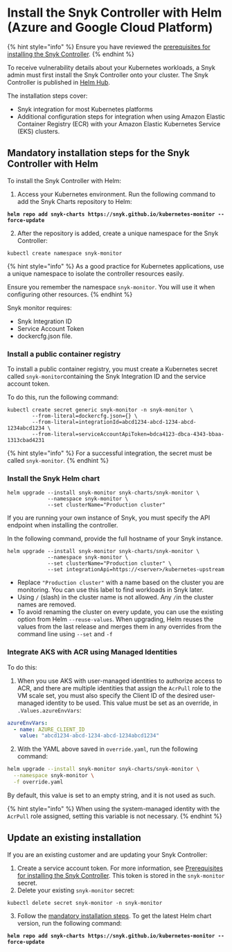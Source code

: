 # Install the Snyk Controller with Helm (Azure and Google Cloud Platform)

{% hint style="info" %}
Ensure you have reviewed the [prerequisites for installing the Snyk Controller](./#prerequisites-for-installing-the-snyk-controller).
{% endhint %}

To receive vulnerability details about your Kubernetes workloads, a Snyk admin must first install the Snyk Controller onto your cluster. The Snyk Controller is published in [Helm Hub](https://hub.helm.sh/charts/snyk/snyk-monitor).

The installation steps cover:

* Snyk integration for most Kubernetes platforms
* Additional configuration steps for integration when using Amazon Elastic Container Registry (ECR) with your Amazon Elastic Kubernetes Service (EKS) clusters.

## Mandatory installation steps for the Snyk Controller with Helm

To install the Snyk Controller with Helm:

1. Access your Kubernetes environment. Run the following command to add the Snyk Charts repository to Helm:

<pre><code><strong>helm repo add snyk-charts https://snyk.github.io/kubernetes-monitor --force-update
</strong></code></pre>

2. After the repository is added, create a unique namespace for the Snyk Controller:

```
kubectl create namespace snyk-monitor
```

{% hint style="info" %}
As a good practice for Kubernetes applications, use a unique namespace to isolate the controller resources easily.&#x20;

Ensure you remember the namespace `snyk-monitor`. You will use it when configuring other resources.
{% endhint %}

Snyk monitor requires:

* Snyk Integration ID
* Service Account Token
* dockercfg.json file.

### Install a public container registry

To install a public container registry, you must create a Kubernetes secret called `snyk-monitor`containing the Snyk Integration ID and the service account token.

To do this, run the following command:

```
kubectl create secret generic snyk-monitor -n snyk-monitor \
        --from-literal=dockercfg.json={} \
        --from-literal=integrationId=abcd1234-abcd-1234-abcd-1234abcd1234 \
        --from-literal=serviceAccountApiToken=bdca4123-dbca-4343-bbaa-1313cbad4231
```

{% hint style="info" %}
For a successful integration, the secret must be called `snyk-monitor`.
{% endhint %}

### Install the Snyk Helm chart

```
helm upgrade --install snyk-monitor snyk-charts/snyk-monitor \
             --namespace snyk-monitor \
             --set clusterName="Production cluster"
```

If you are running your own instance of Snyk, you must specify the API endpoint when installing the controller.

In the following command, provide the full hostname of your Snyk instance.

```
helm upgrade --install snyk-monitor snyk-charts/snyk-monitor \
             --namespace snyk-monitor \
             --set clusterName="Production cluster" \
             --set integrationApi=https://<server>/kubernetes-upstream
```

* Replace `"Production cluster"` with a name based on the cluster you are monitoring. You can use this label to find workloads in Snyk later.
* Using `/` (slash) in the cluster name is not allowed. Any `/`in the cluster names are removed.
* To avoid renaming the cluster on every update, you can use the existing option from Helm `--reuse-values`. When upgrading, Helm reuses the values from the last release and merges them in any overrides from the command line using `--set` and `-f`

### Integrate AKS with ACR using Managed Identities

To do this:

1. When you use AKS with user-managed identities to authorize access to ACR, and there are multiple identities that assign the `AcrPull` role to the VM scale set, you must also specify the Client ID of the desired user-managed identity to be used. This value must be set as an override, in `.Values.azureEnvVars`:

```yaml
azureEnvVars:
  - name: AZURE_CLIENT_ID
    value: "abcd1234-abcd-1234-abcd-1234abcd1234"
```

2. With the YAML above saved in `override.yaml`, run the following command:

```bash
helm upgrade --install snyk-monitor snyk-charts/snyk-monitor \
  --namespace snyk-monitor \
  -f override.yaml
```

By default, this value is set to an empty string, and it is not used as such.

{% hint style="info" %}
When using the system-managed identity with the `AcrPull` role assigned, setting this variable is not necessary.&#x20;
{% endhint %}

## Update an existing installation

If you are an existing customer and are updating your Snyk Controller:

1. Create a service account token. For more information, see [Prerequisites for installing the Snyk Controller](broken-reference). This token is stored in the `snyk-monitor` secret.
2. Delete your existing `snyk-monitor` secret:

```shell
kubectl delete secret snyk-monitor -n snyk-monitor
```

3. Follow the [mandatory installation steps](install-the-snyk-controller-with-helm-azure-and-google-cloud-platform.md#mandatory-installation-steps-for-the-snyk-controller-with-helm). To get the latest Helm chart version, run the following command:

<pre><code><strong>helm repo add snyk-charts https://snyk.github.io/kubernetes-monitor --force-update
</strong></code></pre>
